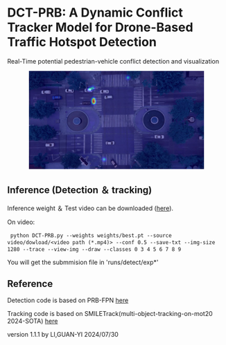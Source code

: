 # DCT-PRB: A Dynamic Conflict Tracker Model for Drone-Based Traffic Hotspot Detection
Real-Time potential pedestrian-vehicle conflict detection and visualization

<div align="center">
    <a href="./">
        <img src="heatmap_overlay.jpg" width="80%"/>
    </a>
</div>

## Inference (Detection ＆ tracking)
Inference weight ＆ Test video can be downloaded ([here](https://drive.google.com/drive/folders/18JZ7gxwDMHOE4I0XSTMWlkf0Md4e_oL6?usp=sharing)).

On video:
``` shell
 python DCT-PRB.py --weights weights/best.pt --source video/dowload/<video path (*.mp4)> --conf 0.5 --save-txt --img-size 1280 --trace --view-img --draw --classes 0 3 4 5 6 7 8 9
```

You will get the submmision file in 'runs/detect/exp*'

## Reference 
Detection code is based on PRB-FPN [here](https://github.com/pingyang1117/PRBNet_PyTorch)

Tracking code is based on SMILETrack(multi-object-tracking-on-mot20 2024-SOTA) [here](https://github.com/NYCU-AICVLab/AICITY_2023_Track5)

version 1.1.1 by LI,GUAN-YI 2024/07/30
